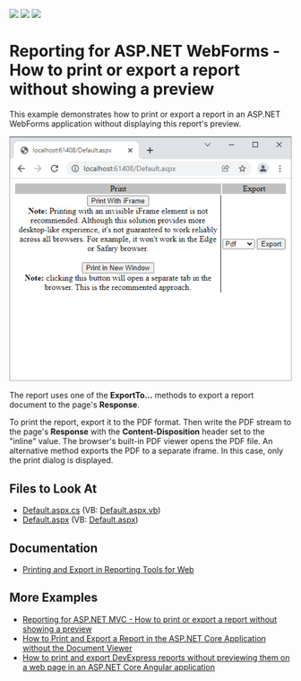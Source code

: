 <!-- default badges list -->
![](https://img.shields.io/endpoint?url=https://codecentral.devexpress.com/api/v1/VersionRange/128602453/21.2.3%2B)
[![](https://img.shields.io/badge/Open_in_DevExpress_Support_Center-FF7200?style=flat-square&logo=DevExpress&logoColor=white)](https://supportcenter.devexpress.com/ticket/details/T227361)
[![](https://img.shields.io/badge/📖_How_to_use_DevExpress_Examples-e9f6fc?style=flat-square)](https://docs.devexpress.com/GeneralInformation/403183)
<!-- default badges end -->
# Reporting for ASP.NET WebForms - How to print or export a report without showing a preview

This example demonstrates how to print or export a report in an ASP.NET WebForms application without displaying this report's preview.

![Report Prine or Export Without Preview](Images/screenshot.png)

The report uses one of the **ExportTo...** methods to export a report document to the page's **Response**.

To print the report, export it to the PDF format. Then write the PDF stream to the page's **Response** with the **Content-Disposition** header set to the "inline" value. The browser's built-in PDF viewer opens the PDF file. An alternative method exports the PDF to a separate iframe. In this case, only the print dialog is displayed.

## Files to Look At

- [Default.aspx.cs](CS/T227361/Default.aspx.cs) (VB: [Default.aspx.vb](VB/T227361/Default.aspx.vb))
- [Default.aspx](CS/T227361/Default.aspx) (VB: [Default.aspx](VB/T227361/Default.aspx))

## Documentation

- [Printing and Export in Reporting Tools for Web](https://docs.devexpress.com/XtraReports/404502/web-reporting/common-features/printing)

## More Examples

* [Reporting for ASP.NET MVC - How to print or export a report without showing a preview](https://github.com/DevExpress-Examples/reporting-print-export-report-without-showing-a-preview)
* [How to Print and Export a Report in the ASP.NET Core Application without the Document Viewer](https://github.com/DevExpress-Examples/Reporting-AspNetCore-Print-Without-Preview)
* [How to print and export DevExpress reports without previewing them on a web page in an ASP.NET Core Angular application](https://github.com/DevExpress-Examples/Reporting-Angular-Print-Without-Preview)
